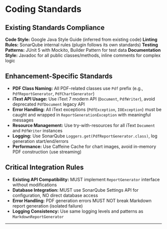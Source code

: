 # Coding Standards

## Existing Standards Compliance

**Code Style:** Google Java Style Guide (inferred from existing code)
**Linting Rules:** SonarQube internal rules (plugin follows its own standards)
**Testing Patterns:** JUnit 5 with Mockito, Builder Pattern for test data
**Documentation Style:** Javadoc for all public classes/methods, inline comments for complex logic

## Enhancement-Specific Standards

- **PDF Class Naming:** All PDF-related classes use `Pdf` prefix (e.g., `PdfReportGenerator`, `PdfChartGenerator`)
- **iText API Usage:** Use iText 7 modern API (`Document`, `PdfWriter`), avoid deprecated `PdfDocument` legacy API
- **Error Handling:** All iText exceptions (`PdfException`, `IOException`) must be caught and wrapped in `ReportGenerationException` with meaningful messages
- **Resource Management:** Use try-with-resources for all iText `Document` and `PdfWriter` instances
- **Logging:** Use SonarQube `Loggers.get(PdfReportGenerator.class)`, log generation start/end/errors
- **Performance:** Use Caffeine Cache for chart images, avoid in-memory PDF construction (use streaming)

## Critical Integration Rules

- **Existing API Compatibility:** MUST implement `ReportGenerator` interface without modifications
- **Database Integration:** MUST use SonarQube Settings API for configuration, NO direct database access
- **Error Handling:** PDF generation errors MUST NOT break Markdown report generation (isolated failure)
- **Logging Consistency:** Use same logging levels and patterns as `MarkdownReportGenerator`

---
